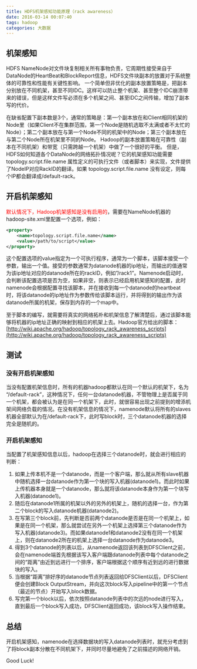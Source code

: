 ```yaml
---
title: HDFS机架感知功能原理（rack awareness）
date: 2016-03-14 00:07:40
tags: hadoop
categories: 大数据
---
```


## 机架感知

HDFS NameNode对文件块复制相关所有事物负责，它周期性接受来自于DataNode的HeartBeat和BlockReport信息，HDFS文件块副本的放置对于系统整体的可靠性和性能有关键性影响。
一个简单但非优化的副本放置策略是，把副本分别放在不同机架，甚至不同IDC。这样可以防止整个机架、甚至整个IDC崩溃带来的错误，但是这样文件写必须在多个机架之间、甚至IDC之间传输，增加了副本写的代价。

<!-- more -->

在缺省配置下副本数是3个，通常的策略是：第一个副本放在和Client相同机架的Node里（如果Client不在集群范围，第一个Node是随机选取不太满或者不太忙的Node）；第二个副本放在与第一个Node不同的机架中的Node；第三个副本放在与第二个Node所在机架里不同的Node。
Hadoop的副本放置策略在可靠性（副本在不同机架）和带宽（只需跨越一个机架）中做了一个很好的平衡。
但是，HDFS如何知道各个DataNode的网络拓扑情况呢？它的机架感知功能需要 topology.script.file.name 属性定义的可执行文件（或者脚本）来实现，文件提供了NodeIP对应RackID的翻译。如果 topology.script.file.name 没有设定，则每个IP都会翻译成/default-rack。

## 开启机架感知

<font color="red">默认情况下，Hadoop机架感知是没有启用的</font>，需要在NameNode机器的hadoop-site.xml里配置一个选项，例如：

```xml
<property>  
    <name>topology.script.file.name</name>
    <value>/path/to/script</value>
</property>
```

这个配置选项的value指定为一个可执行程序，通常为一个脚本，该脚本接受一个参数，输出一个值。接受的参数通常为datanode机器的ip地址，而输出的值通常为该ip地址对应的datanode所在的rackID，例如”/rack1”。Namenode启动时，会判断该配置选项是否为空，如果非空，则表示已经启用机架感知的配置，此时namenode会根据配置寻找该脚本，并在接收到每一个datanode的heartbeat时，将该datanode的ip地址作为参数传给该脚本运行，并将得到的输出作为该datanode所属的机架，保存到内存的一个map中。

至于脚本的编写，就需要将真实的网络拓朴和机架信息了解清楚后，通过该脚本能够将机器的ip地址正确的映射到相应的机架上去。Hadoop官方给出的脚本：[http://wiki.apache.org/hadoop/topology_rack_awareness_scripts](http://wiki.apache.org/hadoop/topology_rack_awareness_scripts)

## 测试

### 没有开启机架感知

当没有配置机架信息时，所有的机器hadoop都默认在同一个默认的机架下，名为 “/default-rack”，这种情况下，任何一台datanode机器，不管物理上是否属于同一个机架，都会被认为是在同一个机架下，此时，就很容易出现之前提到的增添机架间网络负载的情况。在没有机架信息的情况下，namenode默认将所有的slaves机器全部默认为在/default-rack下，此时写block时，三个datanode机器的选择完全是随机的。

### 开启机架感知

当配置了机架感知信息以后，hadoop在选择三个datanode时，就会进行相应的判断：

1. 如果上传本机不是一个datanode，而是一个客户端，那么就从所有slave机器中随机选择一台datanode作为第一个块的写入机器(datanode1)。而此时如果上传机器本身就是一个datanode，那么就将该datanode本身作为第一个块写入机器(datanode1)。
2. 随后在datanode1所属的机架以外的另外的机架上，随机的选择一台，作为第二个block的写入datanode机器(datanode2)。
3. 在写第三个block前，先判断是否前两个datanode是否是在同一个机架上，如果是在同一个机架，那么就尝试在另外一个机架上选择第三个datanode作为写入机器(datanode3)。而如果datanode1和datanode2没有在同一个机架上，则在datanode2所在的机架上选择一台datanode作为datanode3。
4. 得到3个datanode的列表以后，从namenode返回该列表到DFSClient之前，会在namenode端首先根据该写入客户端跟datanode列表中每个datanode之间的“距离”由近到远进行一个排序，客户端根据这个顺序有近到远的进行数据块的写入。
5. 当根据“距离”排好序的datanode节点列表返回给DFSClient以后，DFSClient便会创建Block OutputStream，并向这次block写入pipeline中的第一个节点（最近的节点）开始写入block数据。
6. 写完第一个block以后，依次按照datanode列表中的次远的node进行写入，直到最后一个block写入成功，DFSClient返回成功，该block写入操作结束。

## 总结

开启机架感知，namenode在选择数据块的写入datanode列表时，就充分考虑到了将block副本分散在不同机架下，并同时尽量地避免了之前描述的网络开销。

Good Luck!